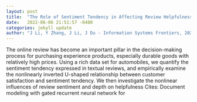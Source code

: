 ```yaml
---
layout: post
title:  "The Role of Sentiment Tendency in Affecting Review Helpfulness for Durable Products: Nonlinearity and Complementarity"
date:   2022-06-06 21:51:57 -0400
categories: jekyll update
author: "J Li, Y Zhang, J Li, J Du - Information Systems Frontiers, 2022"
---
```

The online review has become an important pillar in the decision-making process for purchasing experience products, especially durable goods with relatively high prices. Using a rich data set for automobiles, we quantify the sentiment tendency expressed in textual reviews, and empirically examine the nonlinearly inverted U-shaped relationship between customer satisfaction and sentiment tendency. We then investigate the nonlinear influences of review sentiment and depth on helpfulness 
Cites: Document modeling with gated recurrent neural network for